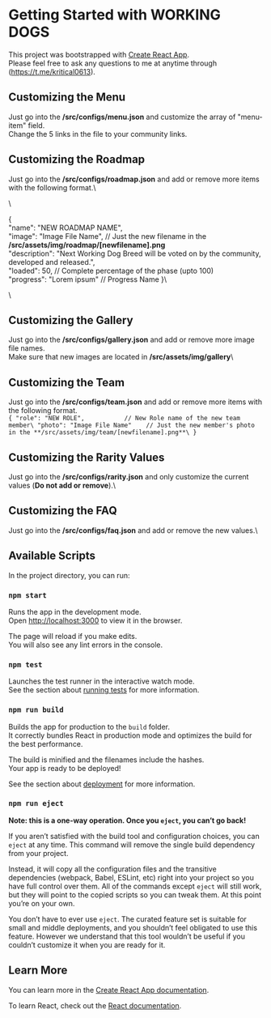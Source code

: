# Getting Started with WORKING DOGS

This project was bootstrapped with [Create React App](https://github.com/facebook/create-react-app).\
Please feel free to ask any questions to me at anytime through (https://t.me/kritical0613).

## Customizing the Menu

Just go into the **/src/configs/menu.json** and customize the array of "menu-item" field.\
Change the 5 links in the file to your community links.

## Customizing the Roadmap

Just go into the **/src/configs/roadmap.json** and add or remove more items with the following format.\

\

  {\
    "name": "NEW ROADMAP NAME",\
    "image": "Image File Name",   // Just the new filename in the **/src/assets/img/roadmap/[newfilename].png**\
    "description": "Next Working Dog Breed will be voted on by the community, developed and released.",\
    "loaded": 50,                 // Complete percentage of the phase (upto 100)\
    "progress": "Lorem ipsum"     // Progress Name
  }\

\

## Customizing the Gallery

Just go into the **/src/configs/gallery.json** and add or remove more image file names.\
Make sure that new images are located in **/src/assets/img/gallery**\


## Customizing the Team

Just go into the **/src/configs/team.json** and add or remove more items with the following format.\
``
  {
    "role": "NEW ROLE",           // New Role name of the new team member\
    "photo": "Image File Name"    // Just the new member's photo in the **/src/assets/img/team/[newfilename].png**\
  }
``

## Customizing the Rarity Values

Just go into the **/src/configs/rarity.json** and only customize the current values (**Do not add or remove**).\


## Customizing the FAQ

Just go into the **/src/configs/faq.json** and add or remove the new values.\


## Available Scripts

In the project directory, you can run:

### `npm start`

Runs the app in the development mode.\
Open [http://localhost:3000](http://localhost:3000) to view it in the browser.

The page will reload if you make edits.\
You will also see any lint errors in the console.

### `npm test`

Launches the test runner in the interactive watch mode.\
See the section about [running tests](https://facebook.github.io/create-react-app/docs/running-tests) for more information.

### `npm run build`

Builds the app for production to the `build` folder.\
It correctly bundles React in production mode and optimizes the build for the best performance.

The build is minified and the filenames include the hashes.\
Your app is ready to be deployed!

See the section about [deployment](https://facebook.github.io/create-react-app/docs/deployment) for more information.

### `npm run eject`

**Note: this is a one-way operation. Once you `eject`, you can’t go back!**

If you aren’t satisfied with the build tool and configuration choices, you can `eject` at any time. This command will remove the single build dependency from your project.

Instead, it will copy all the configuration files and the transitive dependencies (webpack, Babel, ESLint, etc) right into your project so you have full control over them. All of the commands except `eject` will still work, but they will point to the copied scripts so you can tweak them. At this point you’re on your own.

You don’t have to ever use `eject`. The curated feature set is suitable for small and middle deployments, and you shouldn’t feel obligated to use this feature. However we understand that this tool wouldn’t be useful if you couldn’t customize it when you are ready for it.

## Learn More

You can learn more in the [Create React App documentation](https://facebook.github.io/create-react-app/docs/getting-started).

To learn React, check out the [React documentation](https://reactjs.org/).
